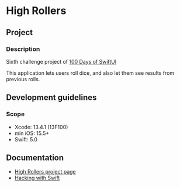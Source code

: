 # High Rollers

## Project

### Description

Sixth challenge project of [100 Days of SwiftUI](https://www.hackingwithswift.com/100/swiftui)

This application lets users roll dice, and also let them see results from previous rolls.

## Development guidelines

### Scope

* Xcode: 13.4.1 (13F100)
* min iOS: 15.5+
* Swift: 5.0

## Documentation

* [High Rollers project page](https://www.hackingwithswift.com/guide/ios-swiftui/7/3/challenge)
* [Hacking with Swift](https://www.hackingwithswift.com)
